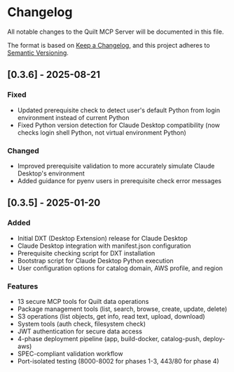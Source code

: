 <!-- markdownlint-disable MD025 -->
# Changelog

All notable changes to the Quilt MCP Server will be documented in this file.

The format is based on [Keep a Changelog](https://keepachangelog.com/en/1.0.0/),
and this project adheres to [Semantic Versioning](https://semver.org/spec/v2.0.0.html).

## [0.3.6] - 2025-08-21

### Fixed

- Updated prerequisite check to detect user's default Python from login environment instead of current Python
- Fixed Python version detection for Claude Desktop compatibility (now checks login shell Python, not virtual environment Python)

### Changed

- Improved prerequisite validation to more accurately simulate Claude Desktop's environment
- Added guidance for pyenv users in prerequisite check error messages

## [0.3.5] - 2025-01-20

### Added

- Initial DXT (Desktop Extension) release for Claude Desktop
- Claude Desktop integration with manifest.json configuration
- Prerequisite checking script for DXT installation
- Bootstrap script for Claude Desktop Python execution
- User configuration options for catalog domain, AWS profile, and region

### Features

- 13 secure MCP tools for Quilt data operations
- Package management tools (list, search, browse, create, update, delete)
- S3 operations (list objects, get info, read text, upload, download)
- System tools (auth check, filesystem check)
- JWT authentication for secure data access
- 4-phase deployment pipeline (app, build-docker, catalog-push, deploy-aws)
- SPEC-compliant validation workflow
- Port-isolated testing (8000-8002 for phases 1-3, 443/80 for phase 4)

